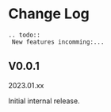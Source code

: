 # Change Log

```eval_rst
.. todo::
 New features incomming:...
```


## V0.0.1

2023.01.xx

Initial internal release.
